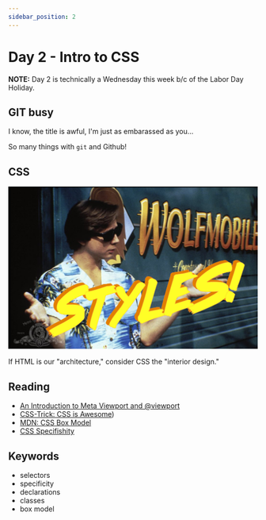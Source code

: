 ```yaml
---
sidebar_position: 2
---
```


# Day 2 - Intro to CSS

**NOTE:** Day 2 is technically a Wednesday this week b/c of the Labor Day Holiday.

## GIT busy

I know, the title is awful, I'm just as embarassed as you...

So many things with `git` and Github!

## CSS

![Styles from _Teen Wolf_](./styles.jpg)

If HTML is our "architecture," consider CSS the "interior design."

## Reading

* [An Introduction to Meta Viewport and @viewport](https://dev.opera.com/articles/an-introduction-to-meta-viewport-and-viewport/)
* [CSS-Trick: CSS is Awesome](https://css-tricks.com/css-is-awesome/))
* [MDN: CSS Box Model](https://developer.mozilla.org/en-US/docs/Learn/CSS/Building_blocks/The_box_model)
* [CSS Specifishity](https://specifishity.com/)

## Keywords

* selectors
* specificity
* declarations
* classes
* box model
